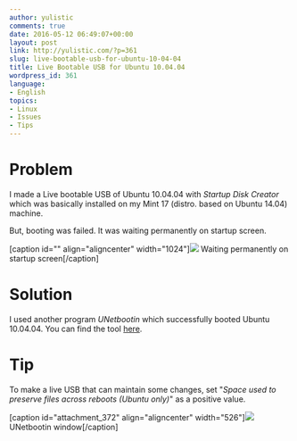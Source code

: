 ```yaml
---
author: yulistic
comments: true
date: 2016-05-12 06:49:07+00:00
layout: post
link: http://yulistic.com/?p=361
slug: live-bootable-usb-for-ubuntu-10-04-04
title: Live Bootable USB for Ubuntu 10.04.04
wordpress_id: 361
language:
- English
topics:
- Linux
- Issues
- Tips
---
```


# Problem


I made a Live bootable USB of Ubuntu 10.04.04 with _Startup Disk Creator_ which was basically installed on my Mint 17 (distro. based on Ubuntu 14.04) machine.

But, booting was failed. It was waiting permanently on startup screen.

[caption id="" align="aligncenter" width="1024"]![](http://1.bp.blogspot.com/_4B7ZWQHqMpk/TMcEEwqP88I/AAAAAAAAAEc/uVUzQyc32Ik/s1600/boot1.png) Waiting permanently on startup screen[/caption]


# Solution


I used another program _UNetbootin_ which successfully booted Ubuntu 10.04.04. You can find the tool [here](https://unetbootin.github.io/).


# Tip


To make a live USB that can maintain some changes, set "_Space used to preserve files across reboots (Ubuntu only)_" as a positive value.

[caption id="attachment_372" align="aligncenter" width="526"][![](http://yulistic.com/wp-content/uploads/2015/11/UNetbootin_269.png)](http://yulistic.com/wp-content/uploads/2015/11/UNetbootin_269.png) UNetbootin window[/caption]
